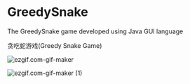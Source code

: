 # GreedySnake
The GreedySnake game developed using Java GUI language


贪吃蛇游戏(Greedy Snake Game)




![ezgif.com-gif-maker](https://tva1.sinaimg.cn/large/0081Kckwgy1gkam4gpaprg30go0d740z.gif)


![ezgif.com-gif-maker (1)](https://tva1.sinaimg.cn/large/0081Kckwgy1gkam7zmosng30go0d7q5g.gif)



